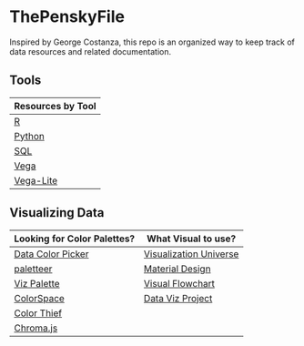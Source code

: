 # ThePenskyFile
Inspired by George Costanza, this repo is an organized way to keep track of data resources and related documentation.

Tools
---
| Resources by Tool                                                                     |
|---------------------------------------------------------------------------------------|
| [R](https://github.com/bradfordjohnson/ThePenskyFile/blob/main/r/R.md)                |
| [Python](https://github.com/bradfordjohnson/ThePenskyFile/blob/main/python/Python.md) |
| [SQL](https://github.com/bradfordjohnson/ThePenskyFile/blob/main/sql/SQL.md)          |
| [Vega](https://github.com/bradfordjohnson/ThePenskyFile/blob/main/vega/Vega.md)       |
| [Vega-Lite](https://github.com/bradfordjohnson/ThePenskyFile/blob/main/vega-lite/Vega-Lite.md)          |

Visualizing Data
---
| Looking for Color Palettes?                                                                          | What Visual to use?                                                                               |
|------------------------------------------------------------------------------------------------------|---------------------------------------------------------------------------------------------------|
| [Data Color Picker](https://www.learnui.design/tools/data-color-picker.html#palette)                 | [Visualization Universe](http://visualizationuniverse.com/charts/)                                |
| [paletteer](https://pmassicotte.github.io/paletteer_gallery/#continuous-palettes)                    | [Material Design](https://m2.material.io/design/communication/data-visualization.html#principles) |
| [Viz Palette](https://projects.susielu.com/viz-palette)                                              | [Visual Flowchart](https://extremepresentation.typepad.com/files/choosing-a-good-chart-09.pdf)    |
| [ColorSpace](https://mycolor.space/)                                                                 | [Data Viz Project](https://datavizproject.com/)                                                   |
| [Color Thief](https://lokeshdhakar.com/projects/color-thief/)                                        |
| [Chroma.js](https://gka.github.io/palettes/#/9\|s\|00429d,96ffea,ffffe0\|ffffe0,ff005e,93003a\|1\|1) |






